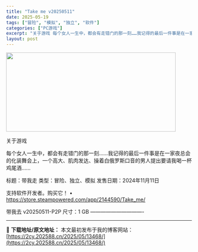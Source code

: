```yaml
---
title: "Take me v20250511"
date: 2025-05-19
tags: ["冒险", "模拟", "独立", "软件"]
categories: ["PC游戏"]
excerpt: "关于游戏 每个女人一生中，都会有走错门的那一刻……我记得的最后一件事是在一家夜总会的化装舞会上，一个高大、肌肉发达、操着白俄罗斯口音的男人提出要请我喝一杯鸡尾酒…… 标题：带我走 类型：冒险、独立、模拟 发售日期：2024年11月11日 支持软件开发者。购买它！ • https://store.st&hellip;"
layout: post
---
```


<img src="https://2cy.202588.cn/wp-content/uploads/2025/05/2025051914113529.webp" alt="" width="460" height="215" class="aligncenter size-full wp-image-13462" />

关于游戏

每个女人一生中，都会有走错门的那一刻……我记得的最后一件事是在一家夜总会的化装舞会上，一个高大、肌肉发达、操着白俄罗斯口音的男人提出要请我喝一杯鸡尾酒……

标题：带我走
类型：冒险、独立、模拟
发售日期：2024年11月11日

支持软件开发者。购买它！
• https://store.steampowered.com/app/2144590/Take_me/

带我去 v20250511-P2P
尺寸：1 GB
——————————- 

---
📖 **下载地址/原文地址：** 本文最初发布于我的博客网站：[https://2cy.202588.cn/2025/05/13468/](https://2cy.202588.cn/2025/05/13468/)
